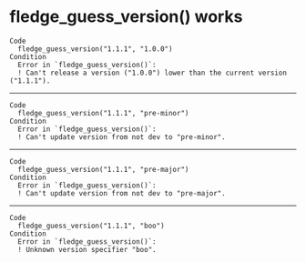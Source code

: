 # fledge_guess_version() works

    Code
      fledge_guess_version("1.1.1", "1.0.0")
    Condition
      Error in `fledge_guess_version()`:
      ! Can't release a version ("1.0.0") lower than the current version ("1.1.1").

---

    Code
      fledge_guess_version("1.1.1", "pre-minor")
    Condition
      Error in `fledge_guess_version()`:
      ! Can't update version from not dev to "pre-minor".

---

    Code
      fledge_guess_version("1.1.1", "pre-major")
    Condition
      Error in `fledge_guess_version()`:
      ! Can't update version from not dev to "pre-major".

---

    Code
      fledge_guess_version("1.1.1", "boo")
    Condition
      Error in `fledge_guess_version()`:
      ! Unknown version specifier "boo".

